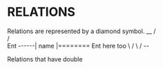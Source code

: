 


# RELATIONS
Relations are represented by a diamond symbol.
             __
            /  \
           /    \
Ent ------| name |======== Ent here too
           \    /
            \  /
             --

Relations that have double 
